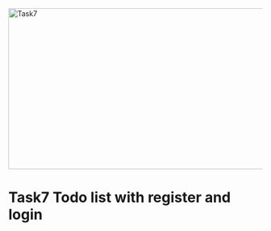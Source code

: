 <img src="https://socialify.git.ci/Asanda001019/Task7/image?language=1&owner=1&name=1&stargazers=1&theme=Light" alt="Task7" width="640" height="320" />
 
 <h1> Task7 Todo list with register and login</h1>
